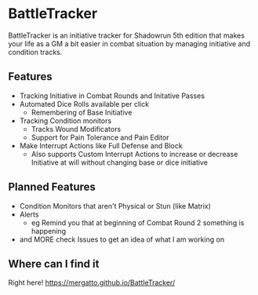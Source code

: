 # BattleTracker

BattleTracker is an initiative tracker for Shadowrun 5th edition that makes your life as a GM a bit easier in combat situation by managing initiative and condition tracks.

## Features
 - Tracking Initiative in Combat Rounds and Initative Passes
 - Automated Dice Rolls available per click
   - Remembering of Base Initiative
 - Tracking Condition monitors
   - Tracks Wound Modificators
   - Support for Pain Tolerance and Pain Editor
 - Make Interrupt Actions like Full Defense and Block
   - Also supports Custom Interrupt Actions to increase or decrease Initiative at will without changing base or dice initiative

## Planned Features
 - Condition Monitors that aren't Physical or Stun (like Matrix)
 - Alerts
   - eg Remind you that at beginning of Combat Round 2 something is happening
 - and MORE check Issues to get an idea of what I am working on
 
 ## Where can I find it
 Right here! https://mergatto.github.io/BattleTracker/

